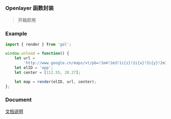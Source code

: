 ### Openlayer 函数封装  

> 开箱即用  

### Example  

``` JavaScript  
import { render } from 'gol';

window.onload = function() {
	let url =
		'http://www.google.cn/maps/vt/pb=!1m4!1m3!1i{z}!2i{x}!3i{y}!2m3!1e0!2sm!3i380072576!3m8!2szh-CN!3scn!5e1105!12m4!1e68!2m2!1sset!2sRoadmap!4e0!5m1!1e0';
	let elID = 'app';
	let center = [112.55, 28.27];

	let map = render(elID, url, center);
};
```    

### Document  

[文档说明](https://homary.github.io/ol-utils/)